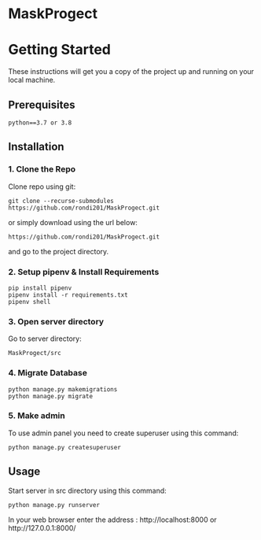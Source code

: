 # MaskProgect

<h1>Getting Started</h1>
<p>These instructions will get you a copy of the project up and running on your local machine.</p>

<h2>Prerequisites</h2>
<code>python==3.7 or 3.8</code>

<h2>Installation</h2>
<h3>1. Clone the Repo</h3>
<p>Clone repo using git:</p>

    git clone --recurse-submodules https://github.com/rondi201/MaskProgect.git
<p>or simply download using the url below:</p>
<code>https://github.com/rondi201/MaskProgect.git</code>
<p>and go to the project directory.</p>
<h3>2. Setup pipenv & Install Requirements</h3>

    pip install pipenv
    pipenv install -r requirements.txt
    pipenv shell

<h3>3. Open server directory</h3>
<p>Go to server directory:</p>
<code>MaskProgect/src</code>
<h3>4. Migrate Database</h3>

    python manage.py makemigrations
    python manage.py migrate

<h3>5. Make admin</h3>
<p>To use admin panel you need to create superuser using this command:</p>

    python manage.py createsuperuser

<h2>Usage</h2>
<p>Start server in src directory using this command:</p>

    python manage.py runserver
<p>In your web browser enter the address : http://localhost:8000 or http://127.0.0.1:8000/</p>
